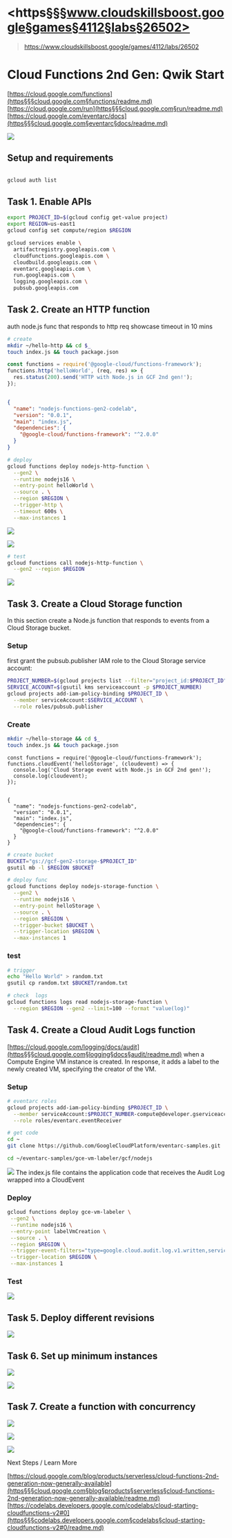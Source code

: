 # <https§§§www.cloudskillsboost.google§games§4112§labs§26502>
> <https://www.cloudskillsboost.google/games/4112/labs/26502>

# Cloud Functions 2nd Gen: Qwik Start

[https://cloud.google.com/functions](https§§§cloud.google.com§functions/readme.md)
[https://cloud.google.com/run](https§§§cloud.google.com§run/readme.md)
[https://cloud.google.com/eventarc/docs](https§§§cloud.google.com§eventarc§docs/readme.md)

![](1686932223929.png)

## Setup and requirements

```bash

gcloud auth list

```

## Task 1. Enable APIs

```bash
export PROJECT_ID=$(gcloud config get-value project)
export REGION=us-east1
gcloud config set compute/region $REGION

gcloud services enable \
  artifactregistry.googleapis.com \
  cloudfunctions.googleapis.com \
  cloudbuild.googleapis.com \
  eventarc.googleapis.com \
  run.googleapis.com \
  logging.googleapis.com \
  pubsub.googleapis.com

```

## Task 2. Create an HTTP function

auth node.js func that responds to http req 
showcase timeout in 10 mins

```bash
# create
mkdir ~/hello-http && cd $_
touch index.js && touch package.json

```

```js
const functions = require('@google-cloud/functions-framework');
functions.http('helloWorld', (req, res) => {
  res.status(200).send('HTTP with Node.js in GCF 2nd gen!');
});
```
```json

{
  "name": "nodejs-functions-gen2-codelab",
  "version": "0.0.1",
  "main": "index.js",
  "dependencies": {
    "@google-cloud/functions-framework": "^2.0.0"
  }
}

```


```bash
# deploy
gcloud functions deploy nodejs-http-function \
  --gen2 \
  --runtime nodejs16 \
  --entry-point helloWorld \
  --source . \
  --region $REGION \
  --trigger-http \
  --timeout 600s \
  --max-instances 1
```
![](1686932973811.png)

![](1686933006745.png)

```bash
# test
gcloud functions call nodejs-http-function \
  --gen2 --region $REGION
```

![](1686933248048.png)


## Task 3. Create a Cloud Storage function

In this section create a Node.js function that responds to events from a Cloud Storage bucket.


### Setup

first grant the pubsub.publisher IAM role to the Cloud Storage service account:

```bash
PROJECT_NUMBER=$(gcloud projects list --filter="project_id:$PROJECT_ID" --format='value(project_number)')
SERVICE_ACCOUNT=$(gsutil kms serviceaccount -p $PROJECT_NUMBER)
gcloud projects add-iam-policy-binding $PROJECT_ID \
  --member serviceAccount:$SERVICE_ACCOUNT \
  --role roles/pubsub.publisher
```

### Create

```bash
mkdir ~/hello-storage && cd $_
touch index.js && touch package.json
```

``` 
const functions = require('@google-cloud/functions-framework');
functions.cloudEvent('helloStorage', (cloudevent) => {
  console.log('Cloud Storage event with Node.js in GCF 2nd gen!');
  console.log(cloudevent);
});


{
  "name": "nodejs-functions-gen2-codelab",
  "version": "0.0.1",
  "main": "index.js",
  "dependencies": {
    "@google-cloud/functions-framework": "^2.0.0"
  }
}

```

```bash
# create bucket
BUCKET="gs://gcf-gen2-storage-$PROJECT_ID"
gsutil mb -l $REGION $BUCKET

# deploy func
gcloud functions deploy nodejs-storage-function \
  --gen2 \
  --runtime nodejs16 \
  --entry-point helloStorage \
  --source . \
  --region $REGION \
  --trigger-bucket $BUCKET \
  --trigger-location $REGION \
  --max-instances 1
```

### test

```bash
# trigger
echo "Hello World" > random.txt
gsutil cp random.txt $BUCKET/random.txt
```

```bash
# check  logs
gcloud functions logs read nodejs-storage-function \
  --region $REGION --gen2 --limit=100 --format "value(log)"
```

## Task 4. Create a Cloud Audit Logs function

[https://cloud.google.com/logging/docs/audit](https§§§cloud.google.com§logging§docs§audit/readme.md)
when a Compute Engine VM instance is created. In response, it adds a label to the newly created VM, specifying the creator of the VM.

### Setup

```bash
# eventarc roles
gcloud projects add-iam-policy-binding $PROJECT_ID \
  --member serviceAccount:$PROJECT_NUMBER-compute@developer.gserviceaccount.com \
  --role roles/eventarc.eventReceiver

# get code
cd ~
git clone https://github.com/GoogleCloudPlatform/eventarc-samples.git

cd ~/eventarc-samples/gce-vm-labeler/gcf/nodejs

```
![](1686934214296.png)
The index.js file contains the application code that receives the Audit Log wrapped into a CloudEvent

### Deploy
 ```bash
 gcloud functions deploy gce-vm-labeler \
  --gen2 \
  --runtime nodejs16 \
  --entry-point labelVmCreation \
  --source . \
  --region $REGION \
  --trigger-event-filters="type=google.cloud.audit.log.v1.written,serviceName=compute.googleapis.com,methodName=beta.compute.instances.insert" \
  --trigger-location $REGION \
  --max-instances 1
 ```

 ### Test

 ![](1686934298814.png)

 ## Task 5. Deploy different revisions

![](1686934660152.png)

## Task 6. Set up minimum instances

![](1686934771239.png)

![](1686934835102.png)

## Task 7. Create a function with concurrency

![](1686935090809.png)


![](1686935169417.png)


![](1686935020023.png)


Next Steps / Learn More

[https://cloud.google.com/blog/products/serverless/cloud-functions-2nd-generation-now-generally-available](https§§§cloud.google.com§blog§products§serverless§cloud-functions-2nd-generation-now-generally-available/readme.md)
[https://codelabs.developers.google.com/codelabs/cloud-starting-cloudfunctions-v2#0](https§§§codelabs.developers.google.com§codelabs§cloud-starting-cloudfunctions-v2#0/readme.md)
